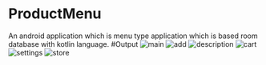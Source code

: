 # ProductMenu
An android  application which is menu type application which is based room database with kotlin language.
#Output
![main](https://github.com/Amarjot2001/ProductMenu/assets/145557292/1fd98ee9-d89d-4a39-a3b5-a461f192ec8d)
![add](https://github.com/Amarjot2001/ProductMenu/assets/145557292/a433c158-a780-4750-b164-5d79a951b808)
![description](https://github.com/Amarjot2001/ProductMenu/assets/145557292/0c16bf74-ad55-4150-be68-43370cfac427)
![cart](https://github.com/Amarjot2001/ProductMenu/assets/145557292/939a0c77-fb01-43d8-afa3-0fea9fd41d32)
![settings](https://github.com/Amarjot2001/ProductMenu/assets/145557292/1be82cc2-508b-44f4-bbbd-299ac2481bdf)
![store](https://github.com/Amarjot2001/ProductMenu/assets/145557292/0f9be8e1-840f-4375-8a29-9879c4860e81)
